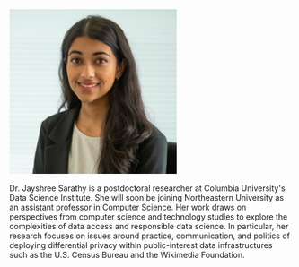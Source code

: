 <img class="profile-custom" src="profile.png">

Dr. Jayshree Sarathy is a postdoctoral researcher at Columbia University's Data Science Institute. 
She will soon be joining Northeastern University as an assistant professor in Computer Science. 
Her work draws on perspectives from computer science and technology studies to explore the complexities of data access and responsible data science. 
In particular, her research focuses on issues around practice, communication, and politics of deploying differential privacy within public-interest data infrastructures such as the U.S. Census Bureau and the Wikimedia Foundation.
